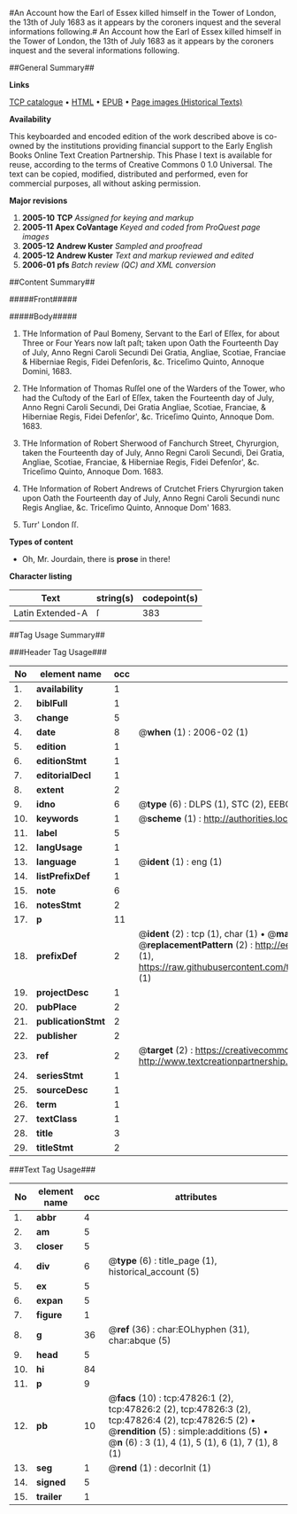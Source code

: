 #An Account how the Earl of Essex killed himself in the Tower of London, the 13th of July 1683 as it appears by the coroners inquest and the several informations following.#
An Account how the Earl of Essex killed himself in the Tower of London, the 13th of July 1683 as it appears by the coroners inquest and the several informations following.

##General Summary##

**Links**

[TCP catalogue](http://www.ota.ox.ac.uk/tcp/)  • 
[HTML](http://tei.it.ox.ac.uk/tcp/Texts-HTML/free/A24/A24269.html)  • 
[EPUB](http://tei.it.ox.ac.uk/tcp/Texts-EPUB/free/A24/A24269.epub) • 
[Page images (Historical Texts)](https://data.historicaltexts.jisc.ac.uk/view?pubId=eebo-11490583e&pageId=eebo-11490583e-47826-1)

**Availability**

This keyboarded and encoded edition of the
	       work described above is co-owned by the institutions
	       providing financial support to the Early English Books
	       Online Text Creation Partnership. This Phase I text is
	       available for reuse, according to the terms of Creative
	       Commons 0 1.0 Universal. The text can be copied,
	       modified, distributed and performed, even for
	       commercial purposes, all without asking permission.

**Major revisions**

1. __2005-10__ __TCP__ *Assigned for keying and markup*
1. __2005-11__ __Apex CoVantage__ *Keyed and coded from ProQuest page images*
1. __2005-12__ __Andrew Kuster__ *Sampled and proofread*
1. __2005-12__ __Andrew Kuster__ *Text and markup reviewed and edited*
1. __2006-01__ __pfs__ *Batch review (QC) and XML conversion*

##Content Summary##

#####Front#####

#####Body#####

1. THe Information of Paul Bomeny, Servant to the Earl of Eſſex, for about Three or Four Years now laſt paſt; taken upon Oath the Fourteenth Day of July, Anno Regni Caroli Secundi Dei Gratia, Angliae, Scotiae, Franciae & Hiberniae Regis, Fidei Defenſoris, &c. Triceſimo Quinto, Annoque Domini, 1683.

1. THe Information of Thomas Ruſſel one of the Warders of the Tower, who had the Cuſtody of the Earl of Eſſex, taken the Fourteenth day of July, Anno Regni Caroli Secundi, Dei Gratia Angliae, Scotiae, Franciae, & Hiberniae Regis, Fidei Defenſor', &c. Triceſimo Quinto, Annoque Dom. 1683.

1. THe Information of Robert Sherwood of Fanchurch Street, Chyrurgion, taken the Fourteenth day of July, Anno Regni Caroli Secundi, Dei Gratia, Angliae, Scotiae, Franciae, & Hiberniae Regis, Fidei Defenſor', &c. Triceſimo Quinto, Annoque Dom. 1683.

1. THe Information of Robert Andrews of Crutchet Friers Chyrurgion taken upon Oath the Fourteenth day of July, Anno Regni Caroli Secundi nunc Regis Angliae, &c. Triceſimo Quinto, Annoque Dom' 1683.

1. Turr' London ſſ.

**Types of content**

  * Oh, Mr. Jourdain, there is **prose** in there!

**Character listing**


|Text|string(s)|codepoint(s)|
|---|---|---|
|Latin Extended-A|ſ|383|

##Tag Usage Summary##

###Header Tag Usage###

|No|element name|occ|attributes|
|---|---|---|---|
|1.|__availability__|1||
|2.|__biblFull__|1||
|3.|__change__|5||
|4.|__date__|8| @__when__ (1) : 2006-02 (1)|
|5.|__edition__|1||
|6.|__editionStmt__|1||
|7.|__editorialDecl__|1||
|8.|__extent__|2||
|9.|__idno__|6| @__type__ (6) : DLPS (1), STC (2), EEBO-CITATION (1), OCLC (1), VID (1)|
|10.|__keywords__|1| @__scheme__ (1) : http://authorities.loc.gov/ (1)|
|11.|__label__|5||
|12.|__langUsage__|1||
|13.|__language__|1| @__ident__ (1) : eng (1)|
|14.|__listPrefixDef__|1||
|15.|__note__|6||
|16.|__notesStmt__|2||
|17.|__p__|11||
|18.|__prefixDef__|2| @__ident__ (2) : tcp (1), char (1)  •  @__matchPattern__ (2) : ([0-9\-]+):([0-9IVX]+) (1), (.+) (1)  •  @__replacementPattern__ (2) : http://eebo.chadwyck.com/downloadtiff?vid=$1&page=$2 (1), https://raw.githubusercontent.com/textcreationpartnership/Texts/master/tcpchars.xml#$1 (1)|
|19.|__projectDesc__|1||
|20.|__pubPlace__|2||
|21.|__publicationStmt__|2||
|22.|__publisher__|2||
|23.|__ref__|2| @__target__ (2) : https://creativecommons.org/publicdomain/zero/1.0/ (1), http://www.textcreationpartnership.org/docs/. (1)|
|24.|__seriesStmt__|1||
|25.|__sourceDesc__|1||
|26.|__term__|1||
|27.|__textClass__|1||
|28.|__title__|3||
|29.|__titleStmt__|2||


###Text Tag Usage###

|No|element name|occ|attributes|
|---|---|---|---|
|1.|__abbr__|4||
|2.|__am__|5||
|3.|__closer__|5||
|4.|__div__|6| @__type__ (6) : title_page (1), historical_account (5)|
|5.|__ex__|5||
|6.|__expan__|5||
|7.|__figure__|1||
|8.|__g__|36| @__ref__ (36) : char:EOLhyphen (31), char:abque (5)|
|9.|__head__|5||
|10.|__hi__|84||
|11.|__p__|9||
|12.|__pb__|10| @__facs__ (10) : tcp:47826:1 (2), tcp:47826:2 (2), tcp:47826:3 (2), tcp:47826:4 (2), tcp:47826:5 (2)  •  @__rendition__ (5) : simple:additions (5)  •  @__n__ (6) : 3 (1), 4 (1), 5 (1), 6 (1), 7 (1), 8 (1)|
|13.|__seg__|1| @__rend__ (1) : decorInit (1)|
|14.|__signed__|5||
|15.|__trailer__|1||
